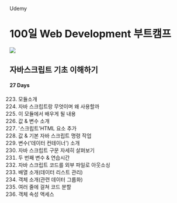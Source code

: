 Udemy

# 100일 Web Development 부트캠프

[<img src="https://img.shields.io/badge/github-%23121011.svg?style=for-the-badge&logo=github&logoColor=white" />](https://github.com/academind/100-days-of-web-development/)

## 자바스크립트 기초 이해하기

#### 27 Days

223. 모듈소개
224. 자바 스크립트랑 무엇이며 왜 사용할까
225. 이 모듈에서 배우게 될 내용
226. 값 & 변수 소개
227. '스크립트'HTML 요소 추가
228. 값 & 기본 자바 스크립트 명령 작업
229. 변수('데이터 컨테이너') 소개
230. 자바 스크립트 구문 자세히 살펴보기
231. 두 번째 변수 & 연습시간
232. 자바 스크립트 코드를 외부 파일로 아웃소싱
233. 배열 소개(데이터 리스트 관리)
234. 객체 소개(관련 데이터 그룹화)
235. 여러 줄에 걸쳐 코드 분할
236. 객체 속성 액세스
